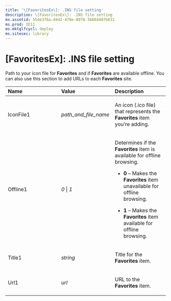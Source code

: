 ```yaml
---
title: '\[FavoritesEx\]: .INS file setting'
description: \[FavoritesEx\]: .INS file setting
ms.assetid: 55de376a-d442-478e-8978-3b064407b631
ms.prod: IE11
ms.mktglfcycl: deploy
ms.sitesec: library
---
```


# \[FavoritesEx\]: .INS file setting


Path to your icon file for **Favorites** and if **Favorites** are available offline. You can also use this section to add URLs to each **Favorites** site.

<table>
<colgroup>
<col width="33%" />
<col width="33%" />
<col width="33%" />
</colgroup>
<thead>
<tr class="header">
<th align="left">Name</th>
<th align="left">Value</th>
<th align="left">Description</th>
</tr>
</thead>
<tbody>
<tr class="odd">
<td align="left"><p>IconFile1</p></td>
<td align="left"><p><em>path_and_file_name</em></p></td>
<td align="left"><p>An icon (.ico file) that represents the <strong>Favorites</strong> item you’re adding.</p></td>
</tr>
<tr class="even">
<td align="left"><p>Offline1</p></td>
<td align="left"><p><em>0</em> | <em>1</em></p></td>
<td align="left"><p>Determines if the <strong>Favorites</strong> item is available for offline browsing.</p>
<ul>
<li><p><strong>0</strong> – Makes the <strong>Favorites</strong> item unavailable for offline browsing.</p></li>
<li><p><strong>1</strong> – Makes the <strong>Favorites</strong> item available for offline browsing.</p></li>
</ul></td>
</tr>
<tr class="odd">
<td align="left"><p>Title1</p></td>
<td align="left"><p><em>string</em></p></td>
<td align="left"><p>Title for the <strong>Favorites</strong> item.</p></td>
</tr>
<tr class="even">
<td align="left"><p>Url1</p></td>
<td align="left"><p><em>url</em></p></td>
<td align="left"><p>URL to the <strong>Favorites</strong> item.</p></td>
</tr>
</tbody>
</table>

 

 

 





